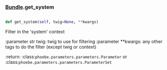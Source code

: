 ### [Bundle](Bundle.md).get_system

```py

def get_system(self, twig=None, **kwargs)

```



Filter in the 'system' context

:parameter str twig: twig to use for filtering
:parameter **kwargs: any other tags to do the filter
    (except twig or context)

:return: :class:`phoebe.parameters.parameters.Parameter` or
    :class:`phoebe.parameters.parameters.ParameterSet`

